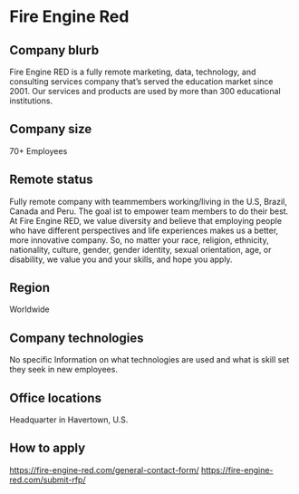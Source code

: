 # Fire Engine Red

## Company blurb

Fire Engine RED is a fully remote marketing, data, technology, and consulting services company that’s served the education market since 2001. Our services and products are used by more than 300 educational institutions.

## Company size

70+ Employees

## Remote status

Fully remote company with teammembers working/living in the U.S, Brazil, Canada and Peru. The goal ist to empower team members to do their best.
At Fire Engine RED, we value diversity and believe that employing people who have different perspectives and life experiences makes us a better, more innovative company. So, no matter your race, religion, ethnicity, nationality, culture, gender, gender identity, sexual orientation, age, or disability, we value you and your skills, and hope you apply.

## Region

Worldwide

## Company technologies

No specific Information on what technologies are used and what is skill set they seek in new employees.

## Office locations

Headquarter in Havertown, U.S.

## How to apply

https://fire-engine-red.com/general-contact-form/
https://fire-engine-red.com/submit-rfp/
